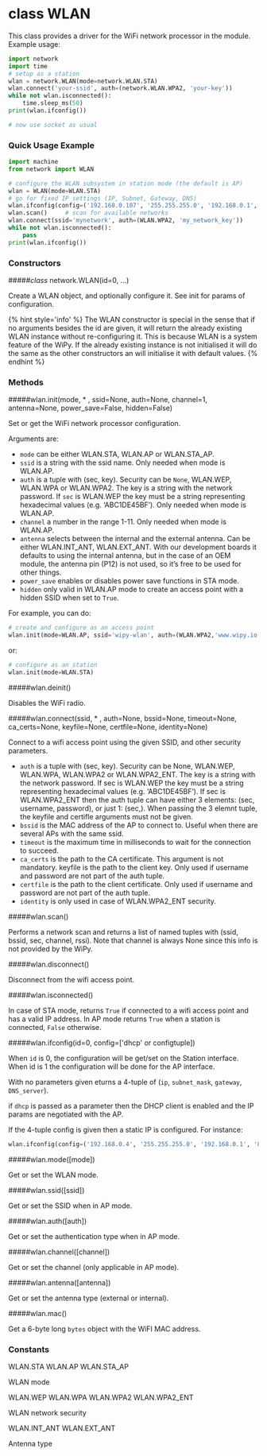 # class WLAN
This class provides a driver for the WiFi network processor in the module. Example usage:

```python
import network
import time
# setup as a station
wlan = network.WLAN(mode=network.WLAN.STA)
wlan.connect('your-ssid', auth=(network.WLAN.WPA2, 'your-key'))
while not wlan.isconnected():
    time.sleep_ms(50)
print(wlan.ifconfig())

# now use socket as usual
```

### Quick Usage Example

```python
import machine
from network import WLAN

# configure the WLAN subsystem in station mode (the default is AP)
wlan = WLAN(mode=WLAN.STA)
# go for fixed IP settings (IP, Subnet, Gateway, DNS)
wlan.ifconfig(config=('192.168.0.107', '255.255.255.0', '192.168.0.1', '192.168.0.1'))
wlan.scan()     # scan for available networks
wlan.connect(ssid='mynetwork', auth=(WLAN.WPA2, 'my_network_key'))
while not wlan.isconnected():
    pass
print(wlan.ifconfig())
```

### Constructors

#####<class><i>class</i> network.WLAN(id=0, ...)</class>

Create a WLAN object, and optionally configure it. See init for params of configuration.

{% hint style='info' %}
The WLAN constructor is special in the sense that if no arguments besides the id are given, it will return the already existing WLAN instance without re-configuring it. This is because WLAN is a system feature of the WiPy. If the already existing instance is not initialised it will do the same as the other constructors an will initialise it with default values.
{% endhint %}

### Methods

#####<function>wlan.init(mode, * , ssid=None, auth=None, channel=1, antenna=None, power_save=False, hidden=False)</function>

Set or get the WiFi network processor configuration.

Arguments are:

- ``mode`` can be either <constant>WLAN.STA</constant>, <constant>WLAN.AP</constant> or <constant>WLAN.STA_AP</constant>.
- ``ssid`` is a string with the ssid name. Only needed when mode is <constant>WLAN.AP</constant>.
- ``auth`` is a tuple with (sec, key). Security can be ``None``, <constant>WLAN.WEP</constant>, <constant>WLAN.WPA</constant> or <constant>WLAN.WPA2</constant>. The key is a string with the network password. If ``sec`` is <constant>WLAN.WEP</constant> the key must be a string representing hexadecimal values (e.g. ‘ABC1DE45BF’). Only needed when mode is <constant>WLAN.AP</constant>.
- ``channel`` a number in the range 1-11. Only needed when mode is <constant>WLAN.AP</constant>.
- ``antenna`` selects between the internal and the external antenna. Can be either
<constant>WLAN.INT_ANT</constant>, <constant>WLAN.EXT_ANT</constant>.
With our development boards it defaults to using the internal antenna, but in
the case of an OEM module, the antenna pin (P12) is not used, so it’s free to be
used for other things.
- ``power_save`` enables or disables power save functions in STA mode.
- ``hidden`` only valid in <constant>WLAN.AP</constant> mode to create an access point with a hidden SSID when set to ``True``.

For example, you can do:

```python
# create and configure as an access point
wlan.init(mode=WLAN.AP, ssid='wipy-wlan', auth=(WLAN.WPA2,'www.wipy.io'), channel=7, antenna=WLAN.INT_ANT)
```

or:

```python
# configure as an station
wlan.init(mode=WLAN.STA)
```

#####<function>wlan.deinit()</function>

Disables the WiFi radio.

#####<function>wlan.connect(ssid, * , auth=None, bssid=None, timeout=None, ca_certs=None, keyfile=None, certfile=None, identity=None)</function>

Connect to a wifi access point using the given SSID, and other security parameters.

- ``auth`` is a tuple with (sec, key). Security can be None, <constant>WLAN.WEP</constant>, <constant>WLAN.WPA</constant>, <constant>WLAN.WPA2</constant> or <constant>WLAN.WPA2_ENT</constant>. The key is a string with the network password. If sec is <constant>WLAN.WEP</constant> the key must be a string representing hexadecimal values (e.g. ‘ABC1DE45BF’). If sec is <constant>WLAN.WPA2_ENT</constant> then the auth tuple can have either 3 elements: (sec, username, password), or just 1: (sec,). When passing the 3 elemnt tuple, the keyfile and certifle arguments must not be given.
- ``bssid`` is the MAC address of the AP to connect to. Useful when there are several APs with the same ssid.
- ``timeout`` is the maximum time in milliseconds to wait for the connection to succeed.
- ``ca_certs`` is the path to the CA certificate. This argument is not mandatory.
keyfile is the path to the client key. Only used if username and password are not part of the auth tuple.
- ``certfile`` is the path to the client certificate. Only used if username and password are not part of the auth tuple.
- ``identity`` is only used in case of <constant>WLAN.WPA2_ENT</constant> security.

#####<function>wlan.scan()</function>

Performs a network scan and returns a list of named tuples with (ssid, bssid, sec, channel, rssi). Note that channel is always None since this info is not provided by the WiPy.

#####<function>wlan.disconnect()</function>

Disconnect from the wifi access point.

#####<function>wlan.isconnected()</function>

In case of STA mode, returns ``True`` if connected to a wifi access point and has a valid IP address. In AP mode returns ``True`` when a station is connected, ``False`` otherwise.

#####<function>wlan.ifconfig(id=0, config=['dhcp' or configtuple])</function>

When ``id`` is 0, the configuration will be get/set on the Station interface. When id is 1 the configuration will be done for the AP interface.

With no parameters given eturns a 4-tuple of (``ip``, ``subnet_mask``, ``gateway``, ``DNS_server``).

if ``dhcp`` is passed as a parameter then the DHCP client is enabled and the IP params are negotiated with the AP.

If the 4-tuple config is given then a static IP is configured. For instance:

```python
wlan.ifconfig(config=('192.168.0.4', '255.255.255.0', '192.168.0.1', '8.8.8.8'))
```

#####<function>wlan.mode([mode])</function>

Get or set the WLAN mode.

#####<function>wlan.ssid([ssid])</function>

Get or set the SSID when in AP mode.

#####<function>wlan.auth([auth])</function>

Get or set the authentication type when in AP mode.

#####<function>wlan.channel([channel])</function>

Get or set the channel (only applicable in AP mode).

#####<function>wlan.antenna([antenna])</function>

Get or set the antenna type (external or internal).

#####<function>wlan.mac()</function>

Get a 6-byte long ``bytes`` object with the WiFI MAC address.

### Constants

<constant>WLAN.STA</constant> <constant>WLAN.AP</constant> <constant>WLAN.STA_AP</constant>

WLAN mode

<constant>WLAN.WEP</constant> <constant>WLAN.WPA</constant> <constant>WLAN.WPA2</constant> <constant>WLAN.WPA2_ENT</constant>

WLAN network security

<constant>WLAN.INT_ANT</constant> <constant>WLAN.EXT_ANT</constant>

Antenna type
